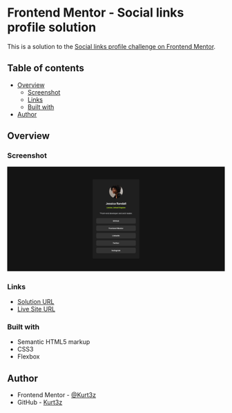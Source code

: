 # Frontend Mentor - Social links profile solution

This is a solution to the [Social links profile challenge on Frontend Mentor](https://www.frontendmentor.io/challenges/social-links-profile-UG32l9m6dQ).

## Table of contents

- [Overview](#overview)
  - [Screenshot](#screenshot)
  - [Links](#links)
  - [Built with](#built-with)
- [Author](#author)

## Overview

### Screenshot

![](./screenshot.jpg)

### Links

- [Solution URL](https://github.com/Kurt3z/socialLinksProfile)
- [Live Site URL](https://kurt3z.github.io/socialLinksProfile/)

### Built with

- Semantic HTML5 markup
- CSS3
- Flexbox

## Author

- Frontend Mentor - [@Kurt3z](https://www.frontendmentor.io/profile/Kurt3z)
- GitHub - [Kurt3z](https://github.com/Kurt3z)
